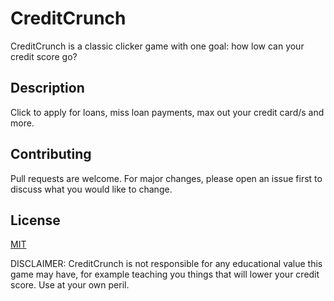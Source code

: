# CreditCrunch

CreditCrunch is a classic clicker game with one goal: how low can your credit score go?

## Description
Click to apply for loans, miss loan payments, max out your credit card/s and more.

## Contributing
Pull requests are welcome. For major changes, please open an issue first to discuss what you would like to change.

## License
[MIT](https://choosealicense.com/licenses/mit/)

DISCLAIMER: CreditCrunch is not responsible for any educational value this game may have, for example teaching you things that will lower your credit score. Use at your own peril.
